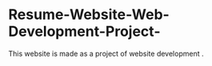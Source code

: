 # Resume-Website-Web-Development-Project-
This website is made as a project of website development .
